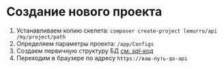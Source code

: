 # Создание нового проекта
1. Устанавливаем копию скелета: `composer create-project lemurro/api /my/project/path`
2. Определяем параметры проекта: `/app/Configs`
3. Создаем первичную структуру БД *[см. sql-код](10_API-Сервер/10_Установка/20_Структура_БД_MySQL.md)*
4. Переходим в браузере по адресу `https://ваш-путь-до-api`